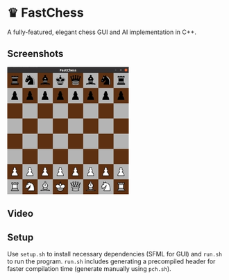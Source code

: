 # ♛ FastChess
A fully-featured, elegant chess GUI and AI implementation in C++.

## Screenshots
![Alt text](assets/1r.jpg?raw=true "Screenshot 1")

## Video

## Setup
Use ```setup.sh``` to install necessary dependencies (SFML for GUI) and ```run.sh``` to run the program. ```run.sh``` includes generating a precompiled header for faster compilation time (generate manually using ```pch.sh```).

